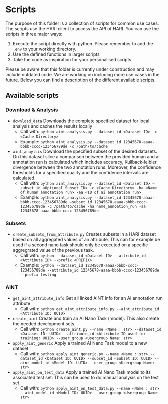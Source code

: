 # Scripts

The purpose of this folder is a collection of scripts for common use cases.
The scripts use the HARI client to access the API of HARI.
You can use the scripts in three major ways:
1. Execute the script directly with python. Please remember to add the `.env` to your working directory.
1. Use the defined functions in larger scripts
2. Take the code as inspiration for your personalised scripts.

Please be aware that this folder is currently under construction and may include outdated code.
We are working on including more use cases in the future.
Below you can find a description of the different available scripts.

## Available scripts

### Download & Analysis

- `download_data` Downloads the complete specified dataset for local analysis and caches the results locally
  - Call with: `python aint_analysis.py --dataset_id <Dataset ID> -c <Cache Directory>`
  - Example: `python aint_analysis.py --dataset_id 12345678-aaaa-bbbb-cccc-123456789de -c /path/to/cache`
- `aint_anaylsis` Download the specified subset of the desired datasets.
   On this dataset slice a comparison between the provided human and ai annotation run is calculated which includes accuracy, Kullback-leibler divergence between the two annotation runs.
   Moreover, the confidence thresholds for a specified quality and the confidence intervals are calculated.
  - Call with: `python aint_analysis.py --dataset_id <Dataset ID> —subset_id <Optional Subset ID> -c <Cache Directory> -ha <Name of human annotation run> -aa <ID of ai annotation run>`
  - Example: `python aint_analysis.py --dataset_id 12345678-aaaa-bbbb-cccc-123456789de —subset_id 12345678-aaaa-bbbb-cccc-123456789de -c /path/to/cache -ha name_annoation_run -aa 12345678-aaaa-bbbb-cccc-123456789de`

### Subsets

- `create_subsets_from_attribute.py` Creates subsets in a HARI dataset based on all aggregated values of an attribute.
  This can for example be used if a second nano task should only be executed on a specific aggregrated value of the previous task.
    - Call with: `python --dataset_id <Dataset ID> --attribute_id <Attribute ID> --prefix <PREFIX>`
    - Example: `python --dataset_id 12345678-aaaa-bbbb-cccc-123456789de --attribute_id 12345678-aaaa-bbbb-cccc-123456789de --prefix testing`


### AINT

- `get_aint_attribute_info` Get all linked AINT info for an AI annotation run attribute
  - Call with: `python get_aint_attribute_info.py --aint_attribute_id <Attribute ID: UUID>`
- `create_aint` Create and train an AI Nano Task (model). This also create the needed development sets.
  - Call with: `python create_aint.py --name <Name : str> --dataset_id <Dataset ID: UUID> --attribute_id <Attribute ID used for training: UUID> --user_group <Usergroup Name: str>`
- `apply_aint_generic` Apply a trained AI Nano Task model to a new dataset
  - Call with: `python apply_aint_generic.py --name <Name : str> --dataset_id <Dataset ID: UUID> --subset_id <Subset ID: UUID> --aint_model_id <Model ID: UUID> --user_group <Usergroup Name: str>`
- `apply_aint_on_test_data` Apply a trained AI Nano Task model to its associated test set. This can be used to do manual analysis on the test set.
  - Call with: `python apply_aint_on_test_data.py --name <Name : str> --aint_model_id <Model ID: UUID> --user_group <Usergroup Name: str>`
